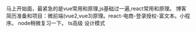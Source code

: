 马上开始面，最紧急的是vue常用和原理,js基础过一遍,react常用和原理。
博客
简历准备和项目：微前端(vue2,vue3)原理。react-电商-登录授权-富文本。小程序。
node稍微复习一下。
ts高级
设计模式
